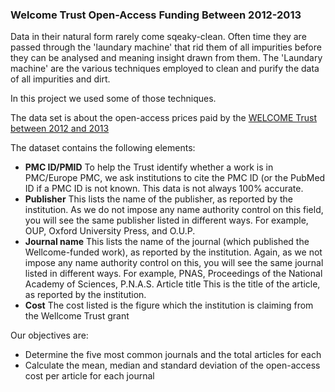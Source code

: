 ### Welcome Trust Open-Access Funding Between 2012-2013

Data in their natural form rarely come sqeaky-clean. Often time they are passed through the 'laundary machine' that rid them of all impurities before they can be analysed and meaning insight drawn from them. The 'Laundary machine' are the various techniques employed to clean and purify the data of all impurities and dirt.

In this project we used some of those techniques.

The data set is about the open-access prices paid by the [WELCOME Trust between 2012 and 2013]('https://www.dropbox.com/s/19cjdi7wqhlfcpt/WELLCOME.zip?dl=0')

The dataset contains the following elements:
* **PMC ID/PMID**
To help the Trust identify whether a work is in PMC/Europe PMC, we ask institutions to cite the PMC ID (or the PubMed ID if a PMC ID is not known.  This data is  not always 100% accurate.
* **Publisher**
This lists the name of the publisher, as reported by the institution.  As we do not impose any name authority control on this field, you will see the same publisher listed in different ways.  For example, OUP, Oxford University Press, and O.U.P.
* **Journal name**
This lists the name of the journal (which published the Wellcome-funded work), as reported by the institution.  Again, as we not impose any name authority control on this, you will see the same journal listed in different ways.  For example, PNAS, Proceedings of the National Academy of Sciences, P.N.A.S.
Article title
This is the title of the article, as reported by the institution.
* **Cost**
The cost listed is the figure which the institution is claiming from the Wellcome Trust grant

Our objectives are:
* Determine the five most common journals and the total articles for each
* Calculate the mean, median and standard deviation of the open-access cost per article for each journal
